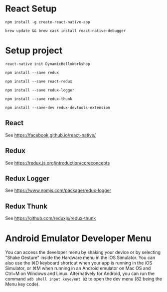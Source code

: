 # React Setup
```shell
npm install -g create-react-native-app

brew update && brew cask install react-native-debugger

```
# Setup project
```shell
react-native init DynamicHelloWorkshop

npm install --save redux

npm install --save react-redux

npm install --save redux-logger

npm install --save redux-thunk

npm install --save-dev redux-devtools-extension
```

## React
See https://facebook.github.io/react-native/

## Redux
See https://redux.js.org/introduction/coreconcepts

## Redux Logger
See https://www.npmjs.com/package/redux-logger

## Redux Thunk
See https://github.com/reduxjs/redux-thunk

# Android Emulator Developer Menu
You can access the developer menu by shaking your device or by selecting "Shake Gesture" inside the Hardware menu in the iOS Simulator. You can also use the ⌘D keyboard shortcut when your app is running in the iOS Simulator, or ⌘M when running in an Android emulator on Mac OS and Ctrl+M on Windows and Linux. Alternatively for Android, you can run the command `adb shell input keyevent 82` to open the dev menu (82 being the Menu key code).
